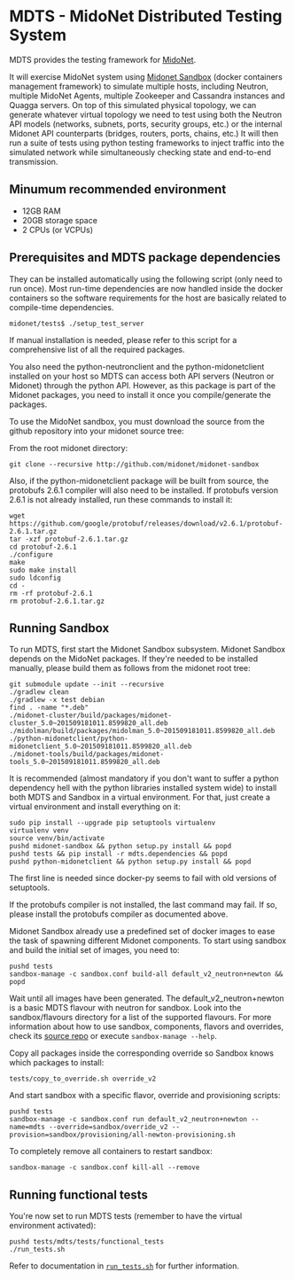 MDTS - MidoNet Distributed Testing System
=========================================

MDTS provides the testing framework for [MidoNet](https://github.com/midonet/midonet).

It will exercise MidoNet system using [Midonet Sandbox](https://github.com/midonet/midonet-sandbox)
(docker containers management framework) to simulate multiple hosts, including
Neutron, multiple MidoNet Agents, multiple Zookeeper and Cassandra instances
and Quagga servers.
On top of this simulated physical topology, we can generate whatever
virtual topology we need to test using both the Neutron API models (networks,
subnets, ports, security groups, etc.) or the internal Midonet API counterparts
(bridges, routers, ports, chains, etc.)
It will then run a suite of tests using python testing frameworks to inject
traffic into the simulated network while simultaneously checking state and
end-to-end transmission.

Minumum recommended environment
-------------------------------

* 12GB RAM
* 20GB storage space
* 2 CPUs (or VCPUs)

Prerequisites and MDTS package dependencies
-------------------------------------------

They can be installed automatically using the following script (only need
to run once).
Most run-time dependencies are now handled inside the docker containers so the
software requirements for the host are basically related to compile-time
dependencies.

```
midonet/tests$ ./setup_test_server
```

If manual installation is needed, please refer to this script for a
comprehensive list of all the required packages.

You also need the python-neutronclient and the python-midonetclient installed
on your host so MDTS can access both API servers (Neutron or Midonet) through
the python API. However, as this package is part of the Midonet packages,
you need to install it once you compile/generate the packages.

To use the MidoNet sandbox, you must download the source from the github
repository into your midonet source tree:

From the root midonet directory:
```
git clone --recursive http://github.com/midonet/midonet-sandbox
```

Also, if the python-midonetclient package will be built from source, the
protobufs 2.6.1 compiler will also need to be installed.  If protobufs version
2.6.1 is not already installed, run these commands to install it:

```
wget https://github.com/google/protobuf/releases/download/v2.6.1/protobuf-2.6.1.tar.gz
tar -xzf protobuf-2.6.1.tar.gz
cd protobuf-2.6.1
./configure
make
sudo make install
sudo ldconfig
cd -
rm -rf protobuf-2.6.1
rm protobuf-2.6.1.tar.gz
```

Running Sandbox
---------------

To run MDTS, first start the Midonet Sandbox subsystem. Midonet Sandbox depends
on the MidoNet packages. If they're needed to be installed manually,
please build them as follows from the midonet root tree:

```
git submodule update --init --recursive
./gradlew clean
./gradlew -x test debian
find . -name "*.deb"
./midonet-cluster/build/packages/midonet-cluster_5.0~201509181011.8599820_all.deb
./midolman/build/packages/midolman_5.0~201509181011.8599820_all.deb
./python-midonetclient/python-midonetclient_5.0~201509181011.8599820_all.deb
./midonet-tools/build/packages/midonet-tools_5.0~201509181011.8599820_all.deb
```

It is recommended (almost mandatory if you don't want to suffer a python dependency
hell with the python libraries installed system wide) to install both MDTS and Sandbox
in a virtual environment. For that, just create a virtual environment and install
everything on it:

```
sudo pip install --upgrade pip setuptools virtualenv
virtualenv venv
source venv/bin/activate
pushd midonet-sandbox && python setup.py install && popd
pushd tests && pip install -r mdts.dependencies && popd
pushd python-midonetclient && python setup.py install && popd
```

The first line is needed since docker-py seems to fail with old versions of
setuptools.

If the protobufs compiler is not installed, the last command may fail.  If so,
please install the protobufs compiler as documented above.

Midonet Sandbox already use a predefined set of docker images to ease the task
of spawning different Midonet components. To start using sandbox and build the
initial set of images, you need to:

```
pushd tests
sandbox-manage -c sandbox.conf build-all default_v2_neutron+newton && popd
```

Wait until all images have been generated. The default_v2_neutron+newton
is a basic MDTS flavour with neutron for sandbox.
Look into the sandbox/flavours directory for a list of the supported
flavours. For more information about how to use sandbox, components,
flavors and overrides, check its [source repo](https://github.com/midonet/midonet-sandbox)
or execute `sandbox-manage --help`.

Copy all packages inside the corresponding override so Sandbox knows which
packages to install:
```
tests/copy_to_override.sh override_v2
```

And start sandbox with a specific flavor, override and provisioning scripts:
```
pushd tests
sandbox-manage -c sandbox.conf run default_v2_neutron+newton --name=mdts --override=sandbox/override_v2 --provision=sandbox/provisioning/all-newton-provisioning.sh
```

To completely remove all containers to restart sandbox:
```
sandbox-manage -c sandbox.conf kill-all --remove
```

Running functional tests
------------------------

You're now set to run MDTS tests (remember to have the virtual environment activated):

```
pushd tests/mdts/tests/functional_tests
./run_tests.sh
```

Refer to documentation in [`run_tests.sh`][run_tests] for further information.

[run_tests]: mdts/tests/functional_tests/run_tests.sh
